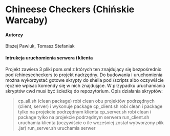 # Chineese Checkers (Chińskie Warcaby)

#### Autorzy
Błażej Pawluk, Tomasz Stefaniak

#### Intrukcja uruchomienia serwera i klienta
Projekt zawiera 3 pliki pom.xml z których ten znajdujący się bezpośrednio pod /chinesecheckers to projekt nadrzędny.
Do budowania i uruchomienia można wykorzystać gotowe skrypty do shella pod /scripts albo oczywiście ręcznie wpisać komendy się w nich znajdujące.
W przypadku uruchamiania skryptów cwd musi być ścieżką do repozytorium. Opis działania skryptów:
> cp_all.sh (clean package) robi clean obu projektów podrzędnych (client, server) i wykonuje package
> cp_client.sh robi clean i package tylko na projekcie podrzędnym klienta
> cp_server.sh robi clean i package tylko na projekcie podrzędnym serwera
> run_client.sh uruchamia klienta (oczywiście o ile wcześniej został wytworzony plik .jar)
> run_server.sh uruchamia serwer
